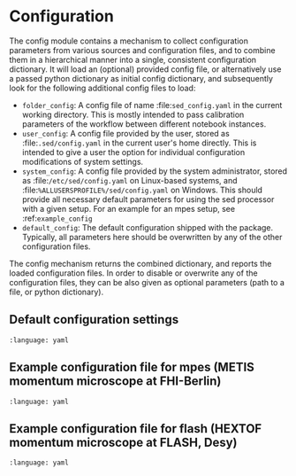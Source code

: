 # Configuration

The config module contains a mechanism to collect configuration parameters from various sources and configuration files, and to combine them in a hierarchical manner into a single, consistent configuration dictionary.
It will load an (optional) provided config file, or alternatively use a passed python dictionary as initial config dictionary, and subsequently look for the following additional config files to load:

* ``folder_config``: A config file of name :file:`sed_config.yaml` in the current working directory. This is mostly intended to pass calibration parameters of the workflow between different notebook instances.
* ``user_config``: A config file provided by the user, stored as :file:`.sed/config.yaml` in the current user's home directly. This is intended to give a user the option for individual configuration modifications of system settings.
* ``system_config``: A config file provided by the system administrator, stored as :file:`/etc/sed/config.yaml` on Linux-based systems, and :file:`%ALLUSERSPROFILE%/sed/config.yaml` on Windows. This should provide all necessary default parameters for using the sed processor with a given setup. For an example for an mpes setup, see :ref:`example_config`
* ``default_config``: The default configuration shipped with the package. Typically, all parameters here should be overwritten by any of the other configuration files.

The config mechanism returns the combined dictionary, and reports the loaded configuration files. In order to disable or overwrite any of the configuration files, they can be also given as optional parameters (path to a file, or python dictionary).

## Default configuration settings

```{literalinclude} ../../sed/config/default.yaml
:language: yaml
```

## Example configuration file for mpes (METIS momentum microscope at FHI-Berlin)

```{literalinclude} ../../sed/config/mpes_example_config.yaml
:language: yaml
```

## Example configuration file for flash (HEXTOF momentum microscope at FLASH, Desy)

```{literalinclude} ../../sed/config/flash_example_config.yaml
:language: yaml
```
